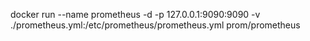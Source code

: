 docker run --name prometheus -d -p 127.0.0.1:9090:9090  -v ./prometheus.yml:/etc/prometheus/prometheus.yml prom/prometheus